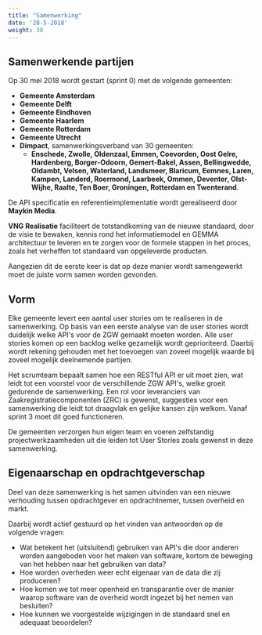 ```yaml
---
title: "Samenwerking"
date: '28-5-2018'
weight: 30
---
```


## Samenwerkende partijen

Op 30 mei 2018 wordt gestart (sprint 0) met de volgende gemeenten:

- **Gemeente Amsterdam**
- **Gemeente Delft**
- **Gemeente Eindhoven**
- **Gemeente Haarlem**
- **Gemeente Rotterdam**
- **Gemeente Utrecht**
- **Dimpact**, samenwerkingsverband van 30 gemeenten:
  - **Enschede, Zwolle, Oldenzaal, Emmen, Coevorden, Oost Gelre, Hardenberg,
  Borger-Odoorn, Gemert-Bakel, Assen, Bellingwedde, Oldambt, Velsen, Waterland,
  Landsmeer, Blaricum, Eemnes, Laren, Kampen, Landerd, Roermond, Laarbeek,
  Ommen, Deventer, Olst-Wijhe, Raalte, Ten Boer, Groningen, Rotterdam en
  Twenterand**.

De API specificatie en referentieimplementatie wordt gerealiseerd door **Maykin
Media**.

**VNG Realisatie** faciliteert de totstandkoming van de nieuwe standaard, door
de visie te bewaken, kennis rond het informatiemodel en GEMMA architectuur te
leveren en te zorgen voor de formele stappen in het proces, zoals het verheffen
tot standaard van opgeleverde producten.

Aangezien dit de eerste keer is dat op deze manier wordt samengewerkt moet de
juiste vorm samen worden gevonden.


## Vorm

Elke gemeente levert een aantal user stories om te realiseren in de
samenwerking.
Op basis van een eerste analyse van de user stories wordt duidelijk welke API's
voor de ZGW gemaakt moeten worden. Alle user stories komen op een backlog
welke gezamelijk wordt geprioriteerd. Daarbij wordt rekening gehouden met het
toevoegen van zoveel mogelijk waarde bij zoveel mogelijk deelnemende partijen.

Het scrumteam bepaalt samen hoe een RESTful API er uit moet zien, wat leidt tot
een voorstel voor de verschillende ZGW API's, welke groeit gedurende de 
samenwerking.
Een rol voor leveranciers van Zaakregistratiecomponenten (ZRC) is gewenst,
suggesties voor een samenwerking die leidt tot draagvlak en gelijke kansen zijn
welkom. Vanaf sprint 3 moet dit goed functioneren.

De gemeenten verzorgen hun eigen team en voeren zelfstandig
projectwerkzaamheden uit die leiden tot User Stories zoals gewenst in deze
samenwerking.


## Eigenaarschap en opdrachtgeverschap

Deel van deze samenwerking is het samen uitvinden van een nieuwe verhouding
tussen opdrachtgever en opdrachtnemer, tussen overheid en markt.

Daarbij wordt actief gestuurd op het vinden van antwoorden op de volgende
vragen:

- Wat betekent het (uitsluitend) gebruiken van API's die door anderen worden
aangeboden voor het maken van software, kortom de beweging van het hebben naar
het gebruiken van data?
- Hoe worden overheden weer echt eigenaar van de data die zij produceren?
- Hoe komen we tot meer openheid en transparantie over de manier waarop
software van de overheid wordt ingezet bij het nemen van besluiten?
- Hoe kunnen we voorgestelde wijzigingen in de standaard snel en adequaat
beoordelen?
